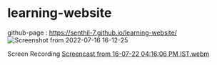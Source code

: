 # learning-website
github-page : https://senthil-7.github.io/learning-website/
![Screenshot from 2022-07-16 16-12-25](https://user-images.githubusercontent.com/82882024/179351830-f3b4725d-14ed-4f17-89fa-942bae1b92e7.png)

Screen Recording
[Screencast from 16-07-22 04:16:06 PM IST.webm](https://user-images.githubusercontent.com/82882024/179351890-37c7e643-e1f1-4bb1-b616-b9dee59d55ca.webm)
